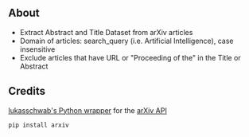 ## About

* Extract Abstract and Title Dataset from arXiv articles
* Domain of articles: search_query (i.e. Artificial Intelligence), case insensitive
* Exclude articles that have URL or "Proceeding of the" in the Title or Abstract

## Credits
[lukasschwab's Python wrapper](https://github.com/lukasschwab/arxiv.py) for the [arXiv API](http://arxiv.org/help/api/index)
  ```
  pip install arxiv
  ```
